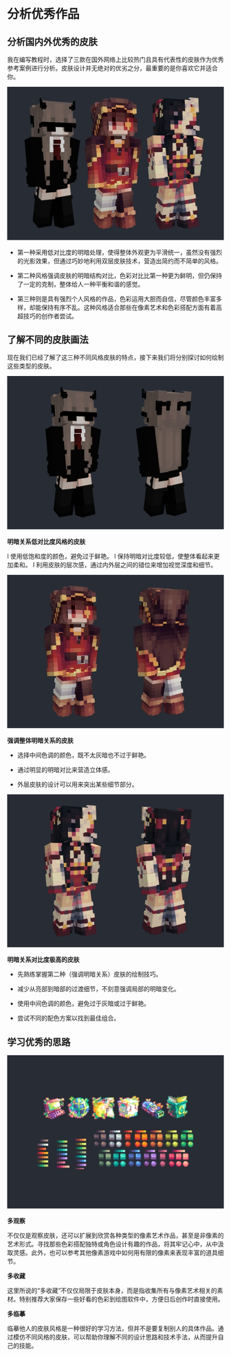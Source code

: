 # **分析优秀作品**

## **分析国内外优秀的皮肤**

我在编写教程时，选择了三款在国外网络上比较热门且具有代表性的皮肤作为优秀参考案例进行分析。皮肤设计并无绝对的优劣之分，最重要的是你喜欢它并适合你。

![](./images/wps28.jpg)

- 第一种采用低对比度的明暗处理，使得整体外观更为平滑统一，虽然没有强烈的光影效果，但通过巧妙地利用双层皮肤技术，营造出简约而不简单的风格。

- 第二种风格强调皮肤的明暗结构对比，色彩对比比第一种更为鲜明，但仍保持了一定的克制，整体给人一种平衡和谐的感觉。

- 第三种则是具有强烈个人风格的作品，色彩运用大胆而自信，尽管颜色丰富多样，却能保持有序不乱。这种风格适合那些在像素艺术和色彩搭配方面有着高超技巧的创作者尝试。

##

## **了解不同的皮肤画法**

现在我们已经了解了这三种不同风格皮肤的特点，接下来我们将分别探讨如何绘制这些类型的皮肤。

![](./images/wps29.jpg)

**明暗关系低对比度风格的皮肤**

l 使用低饱和度的颜色，避免过于鲜艳。
l 保持明暗对比度较低，使整体看起来更加柔和。
l 利用皮肤的层次感，通过内外层之间的错位来增加视觉深度和细节。

![](./images/wps30.jpg)

**强调整体明暗关系的皮肤**

- 选择中间色调的颜色，既不太灰暗也不过于鲜艳。

- 通过明显的明暗对比来营造立体感。

- 外层皮肤的设计可以用来突出某些细节部分。

![](./images/wps31.jpg)

**明暗关系对比度极高的皮肤**

- 先熟练掌握第二种（强调明暗关系）皮肤的绘制技巧。

- 减少从亮部到暗部的过渡细节，不刻意强调局部的明暗变化。

- 使用中间色调的颜色，避免过于灰暗或过于鲜艳。

- 尝试不同的配色方案以找到最佳组合。

## **学习优秀的思路**
![](./images/wps32.jpg)

**多观察**

不仅仅是观察皮肤，还可以扩展到欣赏各种类型的像素艺术作品，甚至是非像素的艺术形式。寻找那些色彩搭配独特或角色设计有趣的作品，将其牢记心中，从中汲取灵感。此外，也可以参考其他像素游戏中如何用有限的像素来表现丰富的道具细节。

**多收藏**

这里所说的“多收藏”不仅仅局限于皮肤本身，而是指收集所有与像素艺术相关的素材。特别推荐大家保存一些好看的色彩到绘图软件中，方便日后创作时直接使用。

**多临摹**

临摹他人的皮肤风格是一种很好的学习方法，但并不是要复制别人的具体作品。通过模仿不同风格的皮肤，可以帮助你理解不同的设计思路和技术手法，从而提升自己的技能。